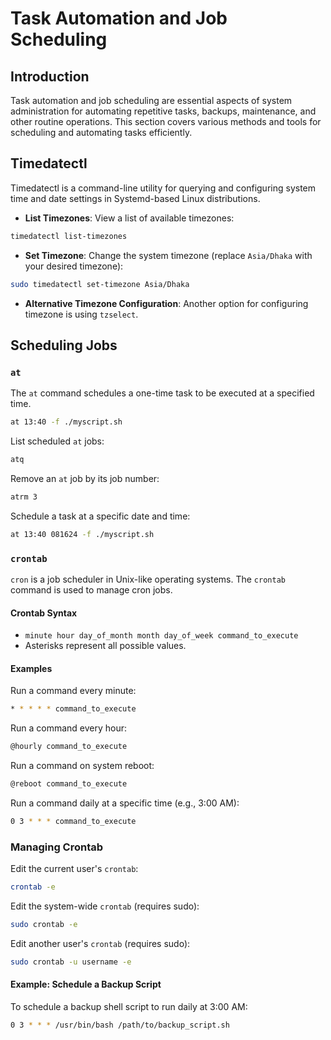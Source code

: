 # Task Automation and Job Scheduling

## Introduction
Task automation and job scheduling are essential aspects of system administration for automating repetitive tasks, backups, maintenance, and other routine operations. This section covers various methods and tools for scheduling and automating tasks efficiently.

## Timedatectl

Timedatectl is a command-line utility for querying and configuring system time and date settings in Systemd-based Linux distributions.

- **List Timezones**: View a list of available timezones:
```bash
timedatectl list-timezones
```
- **Set Timezone**: Change the system timezone (replace `Asia/Dhaka` with your desired timezone):
```bash
sudo timedatectl set-timezone Asia/Dhaka
```
- **Alternative Timezone Configuration**: Another option for configuring timezone is using `tzselect`.

## Scheduling Jobs

### `at`
The `at` command schedules a one-time task to be executed at a specified time.
```bash
at 13:40 -f ./myscript.sh
```
List scheduled `at` jobs:
```bash
atq
```
Remove an `at` job by its job number:
```bash
atrm 3
```
Schedule a task at a specific date and time:
```bash
at 13:40 081624 -f ./myscript.sh
```

### `crontab`
`cron` is a job scheduler in Unix-like operating systems. The `crontab` command is used to manage cron jobs.

#### Crontab Syntax
- `minute hour day_of_month month day_of_week command_to_execute`
- Asterisks represent all possible values.

#### Examples
Run a command every minute:
```bash
* * * * * command_to_execute
```
Run a command every hour:
```bash
@hourly command_to_execute
```
Run a command on system reboot:
```bash
@reboot command_to_execute
```
Run a command daily at a specific time (e.g., 3:00 AM):
```bash
0 3 * * * command_to_execute
```

### Managing Crontab
Edit the current user's `crontab`:
```bash
crontab -e
```
Edit the system-wide `crontab` (requires sudo):
```bash
sudo crontab -e
```
Edit another user's `crontab` (requires sudo):
```bash
sudo crontab -u username -e
```

#### Example: Schedule a Backup Script
To schedule a backup shell script to run daily at 3:00 AM:
```bash
0 3 * * * /usr/bin/bash /path/to/backup_script.sh
```
